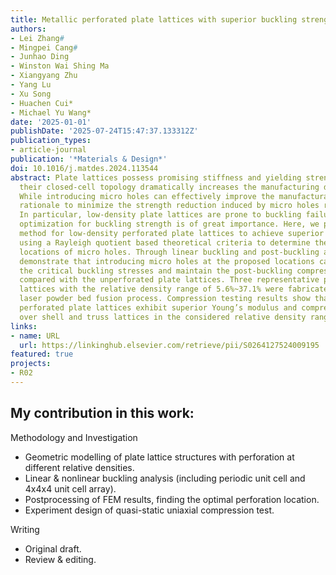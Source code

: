 ```yaml
---
title: Metallic perforated plate lattices with superior buckling strength 
authors:
- Lei Zhang#
- Mingpei Cang#
- Junhao Ding
- Winston Wai Shing Ma
- Xiangyang Zhu
- Yang Lu
- Xu Song
- Huachen Cui*
- Michael Yu Wang*
date: '2025-01-01'
publishDate: '2025-07-24T15:47:37.133312Z'
publication_types:
- article-journal
publication: '*Materials & Design*'
doi: 10.1016/j.matdes.2024.113544
abstract: Plate lattices possess promising stiffness and yielding strength; however,
  their closed-cell topology dramatically increases the manufacturing difficulty.
  While introducing micro holes can effectively improve the manufacturability, design
  rationale to minimize the strength reduction induced by micro holes remain elusive.
  In particular, low-density plate lattices are prone to buckling failure, and design
  optimization for buckling strength is of great importance. Here, we propose a design
  method for low-density perforated plate lattices to achieve superior buckling strength
  using a Rayleigh quotient based theoretical criteria to determine the optimized
  locations of micro holes. Through linear buckling and post-buckling analysis, we
  demonstrate that introducing micro holes at the proposed locations can increase
  the critical buckling stresses and maintain the post-buckling compressive strength
  compared with the unperforated plate lattices. Three representative perforated plate
  lattices with the relative density range of 5.6%~37.1% were fabricated with micro
  laser powder bed fusion process. Compression testing results show that the proposed
  perforated plate lattices exhibit superior Young’s modulus and compressive strength
  over shell and truss lattices in the considered relative density range. Featured as the cover image in issue 249.
links:
- name: URL
  url: https://linkinghub.elsevier.com/retrieve/pii/S0264127524009195
featured: true
projects:
- R02
---
```


## My contribution in this work: 

Methodology and Investigation
- Geometric modelling of plate lattice structures with perforation at different relative densities.
- Linear & nonlinear buckling analysis (including periodic unit cell and 4x4x4 unit cell array).
- Postprocessing of FEM results, finding the optimal perforation location.
- Experiment design of quasi-static uniaxial compression test.

Writing
- Original draft.
- Review & editing.
